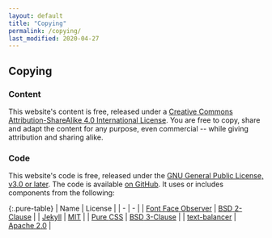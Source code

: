 ```yaml
---
layout: default
title: "Copying"
permalink: /copying/
last_modified: 2020-04-27
---
```


## Copying

### Content

This website's content is free, released under a
[Creative Commons Attribution-ShareAlike 4.0 International License](
https://creativecommons.org/licenses/by-sa/4.0/).
You are free to copy, share and adapt the content for any purpose, even commercial --
while giving attribution and sharing alike.

### Code

This website's code is free, released under the
[<abbr>GNU</abbr> General Public License, v3.0 or later](
https://www.gnu.org/licenses/gpl-3.0.en.html).
The code is available [on GitHub](https://github.com/jackwillis/militanthistory).
It uses or includes components from the following:

{:.pure-table}
| Name | License |
| - | - |
| [Font Face Observer](https://fontfaceobserver.com/) | [<abbr>BSD</abbr> 2-Clause](https://opensource.org/licenses/BSD-2-Clause) |
| [Jekyll](https://jekyllrb.com/) | [<abbr>MIT</abbr>](https://opensource.org/licenses/MIT) |
| [Pure <abbr>CSS</abbr>](https://purecss.io/) | [<abbr>BSD</abbr> 3-Clause](https://opensource.org/licenses/BSD-3-Clause) |
| [text-balancer](https://github.com/voxmedia/text-balancer) | [Apache 2.0](https://www.apache.org/licenses/LICENSE-2.0) |